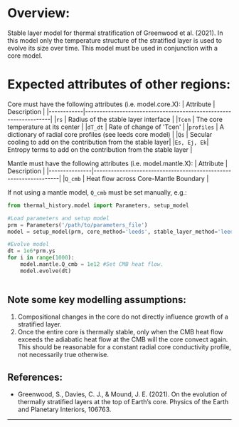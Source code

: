 # Overview:

Stable layer model for thermal stratification of Greenwood et al. (2021). In this model only the temperature structure of the stratified layer is used to evolve its size over time. This model must be used in conjunction with a core model.

# Expected attributes of other regions:

Core must have the following attributes (i.e. model.core.X):
| Attribute  |  Description                                                     |
|------------|------------------------------------------------------------------|
|`rs`        |  Radius of the stable layer interface                            |
|`Tcen`      |  The core temperature at its center                              |
|`dT_dt`     |  Rate of change of 'Tcen'                                        |
|`profiles`  |  A dictionary of radial core profiles (see leeds core model)     |
|`Qs`        |  Secular cooling to add on the contribution from the stable layer|
|`Es, Ej, Ek`|  Entropy terms to add on the contribution from the stable layer  |

Mantle must have the following attributes (i.e. model.mantle.X):
| Attribute     |            Description                                           |
|---------------|------------------------------------------------------------------|
|`Q_cmb`        |  Heat flow across Core-Mantle Boundary                           |

If not using a mantle model, `Q_cmb` must be set manually, e.g.:

```python
from thermal_history.model import Parameters, setup_model

#Load parameters and setup model
prm = Parameters('/path/to/parameters_file')
model = setup_model(prm, core_method='leeds', stable_layer_method='leeds_thermal')

#Evolve model
dt = 1e6*prm.ys
for i in range(1000):
    model.mantle.Q_cmb = 1e12 #Set CMB heat flow.
    model.evolve(dt)
    
```


## Note some key modelling assumptions:
1. Compositional changes in the core do not directly influence growth of a stratified layer.
2. Once the entire core is thermally stable, only when the CMB heat flow exceeds the adiabatic heat flow at the CMB will the core convect again. This should be reasonable for a constant radial core conductivity profile, not necessarily true otherwise.

## References:
- Greenwood, S., Davies, C. J., & Mound, J. E. (2021). On the evolution of thermally stratified layers at the top of Earth’s core. Physics of the Earth and Planetary Interiors, 106763.


---
